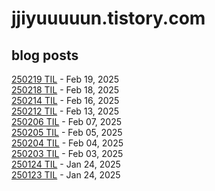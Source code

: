# jjiyuuuuun.tistory.com
## blog posts
[250219 TIL](https://jjiyuuuuun.tistory.com/68) - Feb 19, 2025<br>
[250218 TIL](https://jjiyuuuuun.tistory.com/67) - Feb 18, 2025<br>
[250214 TIL](https://jjiyuuuuun.tistory.com/66) - Feb 16, 2025<br>
[250212 TIL](https://jjiyuuuuun.tistory.com/65) - Feb 13, 2025<br>
[250206 TIL](https://jjiyuuuuun.tistory.com/64) - Feb 07, 2025<br>
[250205 TIL](https://jjiyuuuuun.tistory.com/63) - Feb 05, 2025<br>
[250204 TIL](https://jjiyuuuuun.tistory.com/62) - Feb 04, 2025<br>
[250203 TIL](https://jjiyuuuuun.tistory.com/61) - Feb 03, 2025<br>
[250124 TIL](https://jjiyuuuuun.tistory.com/60) - Jan 24, 2025<br>
[250123 TIL](https://jjiyuuuuun.tistory.com/59) - Jan 24, 2025<br>
